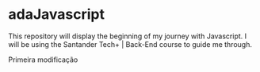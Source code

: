 # adaJavascript
This repository will display the beginning of my journey with Javascript. I will be using the Santander Tech+ | Back-End course to guide me through.

Primeira modificação